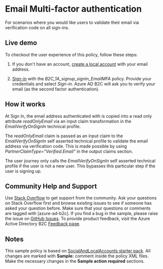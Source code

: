 # Email Multi-factor authentication

For scenarios where you would like users to validate their email via verification code on all sign-ins.

## Live demo

To checkout the user experience of this policy, follow these steps:

1. If you don't have an account, [create a local account](https://b2clivedemo.b2clogin.com/b2clivedemo.onmicrosoft.com/B2C_1A_Demo_TrustFrameworkExtensions_EmailMFA/oauth2/v2.0/authorize?client_id=cfaf887b-a9db-4b44-ac47-5efff4e2902c&nonce=defaultNonce&redirect_uri=https://jwt.ms&scope=openid&response_type=id_token&prompt=login) with your email address.

1. [Sign-in](https://b2clivedemo.b2clogin.com/b2clivedemo.onmicrosoft.com/B2C_1A_signup_signin_EmailMFA/oauth2/v2.0/authorize?client_id=cfaf887b-a9db-4b44-ac47-5efff4e2902c&nonce=defaultNonce&redirect_uri=https%3A%2F%2Fjwt.ms&scope=openid&response_type=id_token&prompt=login) with the *B2C_1A_signup_signin_EmailMFA* policy. Provide your credentials and select *Sign-in*. Azure AD B2C will ask you to verify your email (as the second factor authentication). 

## How it works

At Sign In, the email address authenticated with is copied into a read only attribute *readOnlyEmail* via an input claim transformation in the *EmailVerifyOnSignIn* technical profile.

The *readOnlyEmail* claim is passed as an input claim to the *EmailVerifyOnSignIn* self asserted technical profile to validate the email address via verification code. This is made possible by using *PartnerClaimType="Verified.Email"* in the output claims section.

The user journey only calls the *EmailVerifyOnSignIn* self asserted technical profile if the user is not a new user. This bypasses this particular step if the user is signing up.

## Community Help and Support

Use [Stack Overflow](https://stackoverflow.com/questions/tagged/azure-ad-b2c) to get support from the community. Ask your questions on Stack Overflow first and browse existing issues to see if someone has asked your question before. Make sure that your questions or comments are tagged with [azure-ad-b2c].
If you find a bug in the sample, please raise the issue on [GitHub Issues](https://github.com/azure-ad-b2c/samples/issues).
To provide product feedback, visit the Azure Active Directory B2C [Feedback page](https://feedback.azure.com/forums/169401-azure-active-directory?category_id=160596).

## Notes

This sample policy is based on [SocialAndLocalAccounts starter pack](https://github.com/Azure-Samples/active-directory-b2c-custom-policy-starterpack/tree/master/SocialAndLocalAccounts). All changes are marked with **Sample:** comment inside the policy XML files. Make the necessary changes in the **Sample action required** sections. 